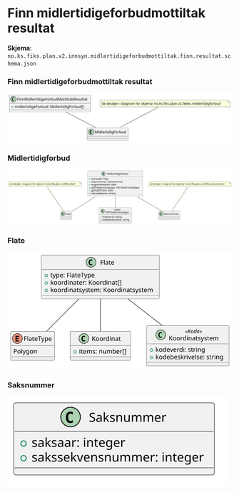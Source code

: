 # Finn midlertidigeforbudmottiltak resultat

**Skjema**: `no.ks.fiks.plan.v2.innsyn.midlertidigeforbudmottiltak.finn.resultat.schema.json`

### Finn midlertidigeforbudmottiltak resultat

![midlertidigeforbudmottiltak-finn-resultat](midlertidigeforbudmottiltak-finn-resultat.svg)

### Midlertidigforbud

![midlertidigforbud](./../no.ks.fiks.plan.v2.felles.midlertidigforbud/midlertidigforbud.svg)

### Flate

![flate](./../no.ks.fiks.plan.v2.felles.flate/flate.svg)

### Saksnummer

![saksnummer](./../no.ks.fiks.plan.v2.felles.saksnummer/saksnummer.svg)